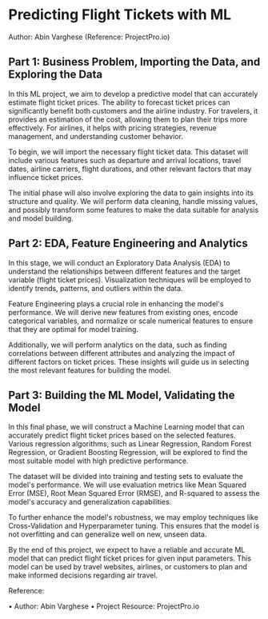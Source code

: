 # Predicting Flight Tickets with ML

Author: Abin Varghese (Reference: ProjectPro.io)

## Part 1: Business Problem, Importing the Data, and Exploring the Data

In this ML project, we aim to develop a predictive model that can accurately estimate flight ticket prices. The ability to forecast ticket prices can significantly benefit both customers and the airline industry. For travelers, it provides an estimation of the cost, allowing them to plan their trips more effectively. For airlines, it helps with pricing strategies, revenue management, and understanding customer behavior.

To begin, we will import the necessary flight ticket data. This dataset will include various features such as departure and arrival locations, travel dates, airline carriers, flight durations, and other relevant factors that may influence ticket prices.

The initial phase will also involve exploring the data to gain insights into its structure and quality. We will perform data cleaning, handle missing values, and possibly transform some features to make the data suitable for analysis and model building.

## Part 2: EDA, Feature Engineering and Analytics

In this stage, we will conduct an Exploratory Data Analysis (EDA) to understand the relationships between different features and the target variable (flight ticket prices). Visualization techniques will be employed to identify trends, patterns, and outliers within the data.

Feature Engineering plays a crucial role in enhancing the model's performance. We will derive new features from existing ones, encode categorical variables, and normalize or scale numerical features to ensure that they are optimal for model training.

Additionally, we will perform analytics on the data, such as finding correlations between different attributes and analyzing the impact of different factors on ticket prices. These insights will guide us in selecting the most relevant features for building the model.

## Part 3: Building the ML Model, Validating the Model

In this final phase, we will construct a Machine Learning model that can accurately predict flight ticket prices based on the selected features. Various regression algorithms, such as Linear Regression, Random Forest Regression, or Gradient Boosting Regression, will be explored to find the most suitable model with high predictive performance.

The dataset will be divided into training and testing sets to evaluate the model's performance. We will use evaluation metrics like Mean Squared Error (MSE), Root Mean Squared Error (RMSE), and R-squared to assess the model's accuracy and generalization capabilities.

To further enhance the model's robustness, we may employ techniques like Cross-Validation and Hyperparameter tuning. This ensures that the model is not overfitting and can generalize well on new, unseen data.

By the end of this project, we expect to have a reliable and accurate ML model that can predict flight ticket prices for given input parameters. This model can be used by travel websites, airlines, or customers to plan and make informed decisions regarding air travel.

Reference:

• Author: Abin Varghese
• Project Resource: ProjectPro.io